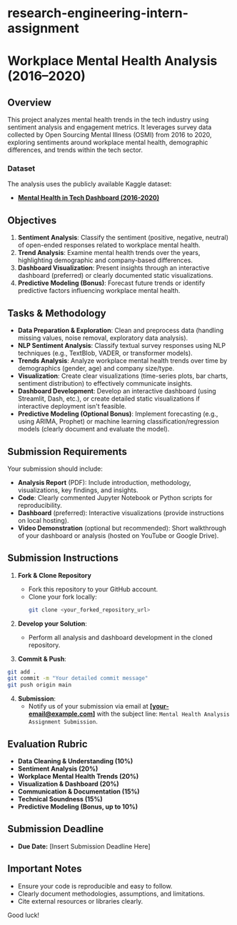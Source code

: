 # research-engineering-intern-assignment

# Workplace Mental Health Analysis (2016–2020)

## Overview

This project analyzes mental health trends in the tech industry using sentiment analysis and engagement metrics. It leverages survey data collected by Open Sourcing Mental Illness (OSMI) from 2016 to 2020, exploring sentiments around workplace mental health, demographic differences, and trends within the tech sector.

### Dataset

The analysis uses the publicly available Kaggle dataset:

- [**Mental Health in Tech Dashboard (2016-2020)**](https://www.kaggle.com/datasets/sivas1292/mental-health-in-tech-dashboard-2016-to-2020)

## Objectives

1. **Sentiment Analysis**: Classify the sentiment (positive, negative, neutral) of open-ended responses related to workplace mental health.
2. **Trend Analysis**: Examine mental health trends over the years, highlighting demographic and company-based differences.
3. **Dashboard Visualization**: Present insights through an interactive dashboard (preferred) or clearly documented static visualizations.
4. **Predictive Modeling (Bonus)**: Forecast future trends or identify predictive factors influencing workplace mental health.

## Tasks & Methodology

- **Data Preparation & Exploration**: Clean and preprocess data (handling missing values, noise removal, exploratory data analysis).
- **NLP Sentiment Analysis**: Classify textual survey responses using NLP techniques (e.g., TextBlob, VADER, or transformer models).
- **Trends Analysis**: Analyze workplace mental health trends over time by demographics (gender, age) and company size/type.
- **Visualization**: Create clear visualizations (time-series plots, bar charts, sentiment distribution) to effectively communicate insights.
- **Dashboard Development**: Develop an interactive dashboard (using Streamlit, Dash, etc.), or create detailed static visualizations if interactive deployment isn't feasible.
- **Predictive Modeling (Optional Bonus)**: Implement forecasting (e.g., using ARIMA, Prophet) or machine learning classification/regression models (clearly document and evaluate the model).

## Submission Requirements

Your submission should include:

- **Analysis Report** (PDF): Include introduction, methodology, visualizations, key findings, and insights.
- **Code**: Clearly commented Jupyter Notebook or Python scripts for reproducibility.
- **Dashboard** (preferred): Interactive visualizations (provide instructions on local hosting).
- **Video Demonstration** (optional but recommended): Short walkthrough of your dashboard or analysis (hosted on YouTube or Google Drive).

## Submission Instructions

1. **Fork & Clone Repository**

   - Fork this repository to your GitHub account.
   - Clone your fork locally:
     ```bash
     git clone <your_forked_repository_url>
     ```

2. **Develop your Solution**:

   - Perform all analysis and dashboard development in the cloned repository.

3. **Commit & Push**:

```bash
git add .
git commit -m "Your detailed commit message"
git push origin main
```

4. **Submission**:
   - Notify us of your submission via email at **[**[**your-email@example.com**](mailto\:your-email@example.com)**]** with the subject line: `Mental Health Analysis Assignment Submission`.

## Evaluation Rubric

- **Data Cleaning & Understanding (10%)**
- **Sentiment Analysis (20%)**
- **Workplace Mental Health Trends (20%)**
- **Visualization & Dashboard (20%)**
- **Communication & Documentation (15%)**
- **Technical Soundness (15%)**
- **Predictive Modeling (Bonus, up to 10%)**

## Submission Deadline

- **Due Date:** [Insert Submission Deadline Here]

## Important Notes

- Ensure your code is reproducible and easy to follow.
- Clearly document methodologies, assumptions, and limitations.
- Cite external resources or libraries clearly.

Good luck!

